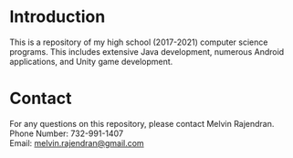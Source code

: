 # Introduction
This is a repository of my high school (2017-2021) computer science programs. This includes extensive Java development, numerous Android applications, and Unity game development.

# Contact
For any questions on this repository, please contact Melvin Rajendran.  
  Phone Number: 732-991-1407  
  Email: melvin.rajendran@gmail.com

